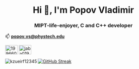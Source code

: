 <h1 align="center">Hi 👋, I'm Popov Vladimir</h1>
<h3 align="center">MIPT-life-enjoyer, C and C++ developer</h3>

📫   **popov.vs@phystech.edu**

<p align="left">
<a href="https://stackoverflow.com/users/19966037" target="blank"><img align="center" src="https://raw.githubusercontent.com/rahuldkjain/github-profile-readme-generator/master/src/images/icons/Social/stack-overflow.svg" alt="19966037" height="30" width="40" /></a>
<a href="https://codeforces.com/profile/jaba0192837465" target="blank"><img align="center" src="https://raw.githubusercontent.com/rahuldkjain/github-profile-readme-generator/master/src/images/icons/Social/codeforces.svg" alt="jaba0192837465" height="30" width="40" /></a>
</p>

<p><img align="left" src="https://github-readme-stats.vercel.app/api/top-langs?username=kzueirf12345&show_icons=true&locale=en&layout=compact" alt="kzueirf12345" /></p>

[![GitHub Streak](https://streak-stats.demolab.com/?user=kzueirf12345)](https://git.io/streak-stats)
